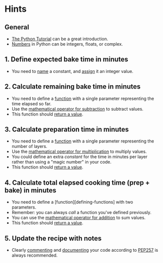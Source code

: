 # Hints

## General

- [The Python Tutorial][the python tutorial] can be a great introduction.
- [Numbers][numbers] in Python can be integers, floats, or complex.

## 1. Define expected bake time in minutes

- You need to [name][naming] a constant, and [assign][assignment] it an integer value.

## 2. Calculate remaining bake time in minutes

- You need to define a [function][defining functions] with a single parameter representing the time elapsed so far.
- Use the [mathematical operator for subtraction][numbers] to subtract values.
- This function should [return a value][return].

## 3. Calculate preparation time in minutes

- You need to define a [function][defining functions] with a single parameter representing the number of layers.
- Use the [mathematical operator for multiplication][numbers] to multiply values.
- You could define an extra _constant_ for the time in minutes per layer rather than using a "magic number" in your code.
- This function should [return a value][return].

## 4. Calculate total elapsed cooking time (prep + bake) in minutes

- You need to define a [function][defining-functions] with two parameters.
- Remember: you can always _call_ a function you've defined previously.
- You can use the [mathematical operator for addition][python as a calculator] to sum values.
- This function should [return a value][return].

## 5. Update the recipe with notes

- Clearly [commenting][comments] and [documenting][docstrings] your code according to [PEP257][PEP257] is always recommended.

[the python tutorial]: https://docs.python.org/3/tutorial/introduction.html
[numbers]: https://docs.python.org/3/tutorial/introduction.html#numbers
[naming]: https://realpython.com/python-variables/
[assignment]: https://docs.python.org/3/reference/simple_stmts.html#grammar-token-assignment-stmt
[defining functions]: https://docs.python.org/3/tutorial/controlflow.html#defining-functions
[return]: https://docs.python.org/3/reference/simple_stmts.html#return
[python as a calculator]: https://docs.python.org/3/tutorial/introduction.html#using-python-as-a-calculator
[comments]: https://realpython.com/python-comments-guide/
[docstrings]: https://docs.python.org/3/tutorial/controlflow.html#tut-docstrings
[PEP257]: https://www.python.org/dev/peps/pep-0257/
